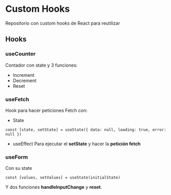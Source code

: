 # Custom Hooks

Repositorio con custom hooks de React para reutilizar

## Hooks

### useCounter
Contador con state y 3 funciones:
* Increment
* Decrement
* Reset

### useFetch
Hook para hacer peticiones Fetch con:
* State
```
const [state, setState] = useState({ data: null, loading: true, error: null })
```
* useEffect
Para ejecutar el **setState** y hacer la **petición fetch**

### useForm
Con su state 
```
const [values, setValues] = useState(initialState)
```
Y dos funciones **handleInputChange** y **reset**.